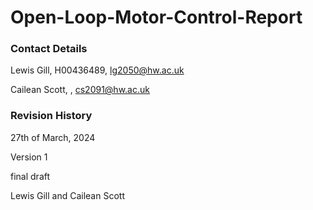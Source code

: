 # Open-Loop-Motor-Control-Report
### Contact Details
Lewis Gill, H00436489, lg2050@hw.ac.uk 

Cailean Scott, , cs2091@hw.ac.uk

### Revision History
27th of March, 2024

Version 1 

final draft

Lewis Gill and Cailean Scott
